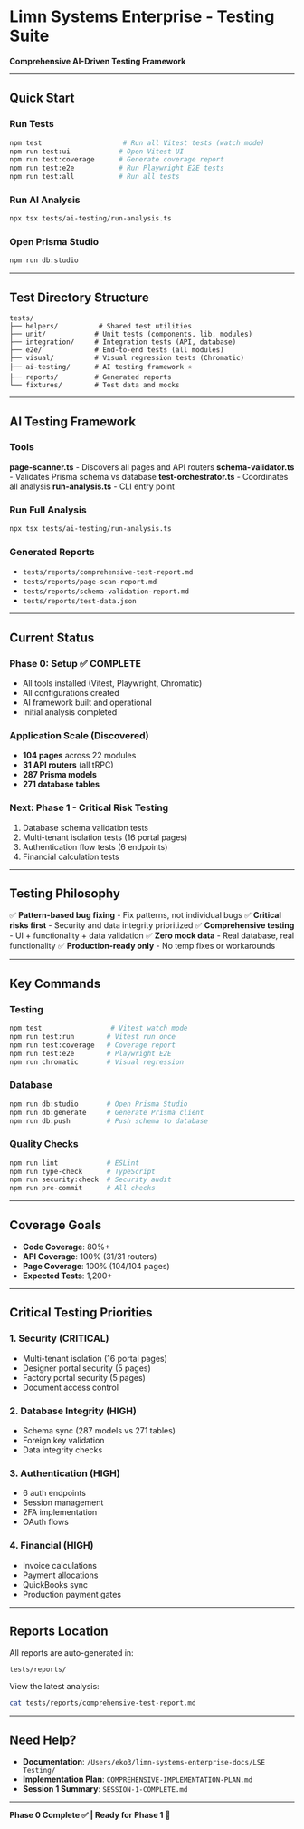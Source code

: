 # Limn Systems Enterprise - Testing Suite

**Comprehensive AI-Driven Testing Framework**

---

## Quick Start

### Run Tests
```bash
npm test                    # Run all Vitest tests (watch mode)
npm run test:ui            # Open Vitest UI
npm run test:coverage      # Generate coverage report
npm run test:e2e           # Run Playwright E2E tests
npm run test:all           # Run all tests
```

### Run AI Analysis
```bash
npx tsx tests/ai-testing/run-analysis.ts
```

### Open Prisma Studio
```bash
npm run db:studio
```

---

## Test Directory Structure

```
tests/
├── helpers/          # Shared test utilities
├── unit/            # Unit tests (components, lib, modules)
├── integration/     # Integration tests (API, database)
├── e2e/             # End-to-end tests (all modules)
├── visual/          # Visual regression tests (Chromatic)
├── ai-testing/      # AI testing framework ⭐
├── reports/         # Generated reports
└── fixtures/        # Test data and mocks
```

---

## AI Testing Framework

### Tools

**page-scanner.ts** - Discovers all pages and API routers
**schema-validator.ts** - Validates Prisma schema vs database
**test-orchestrator.ts** - Coordinates all analysis
**run-analysis.ts** - CLI entry point

### Run Full Analysis
```bash
npx tsx tests/ai-testing/run-analysis.ts
```

### Generated Reports
- `tests/reports/comprehensive-test-report.md`
- `tests/reports/page-scan-report.md`
- `tests/reports/schema-validation-report.md`
- `tests/reports/test-data.json`

---

## Current Status

### Phase 0: Setup ✅ COMPLETE
- All tools installed (Vitest, Playwright, Chromatic)
- All configurations created
- AI framework built and operational
- Initial analysis completed

### Application Scale (Discovered)
- **104 pages** across 22 modules
- **31 API routers** (all tRPC)
- **287 Prisma models**
- **271 database tables**

### Next: Phase 1 - Critical Risk Testing
1. Database schema validation tests
2. Multi-tenant isolation tests (16 portal pages)
3. Authentication flow tests (6 endpoints)
4. Financial calculation tests

---

## Testing Philosophy

✅ **Pattern-based bug fixing** - Fix patterns, not individual bugs
✅ **Critical risks first** - Security and data integrity prioritized
✅ **Comprehensive testing** - UI + functionality + data validation
✅ **Zero mock data** - Real database, real functionality
✅ **Production-ready only** - No temp fixes or workarounds

---

## Key Commands

### Testing
```bash
npm test                 # Vitest watch mode
npm run test:run        # Vitest run once
npm run test:coverage   # Coverage report
npm run test:e2e        # Playwright E2E
npm run chromatic       # Visual regression
```

### Database
```bash
npm run db:studio       # Open Prisma Studio
npm run db:generate     # Generate Prisma client
npm run db:push         # Push schema to database
```

### Quality Checks
```bash
npm run lint            # ESLint
npm run type-check      # TypeScript
npm run security:check  # Security audit
npm run pre-commit      # All checks
```

---

## Coverage Goals

- **Code Coverage**: 80%+
- **API Coverage**: 100% (31/31 routers)
- **Page Coverage**: 100% (104/104 pages)
- **Expected Tests**: 1,200+

---

## Critical Testing Priorities

### 1. Security (CRITICAL)
- Multi-tenant isolation (16 portal pages)
- Designer portal security (5 pages)
- Factory portal security (5 pages)
- Document access control

### 2. Database Integrity (HIGH)
- Schema sync (287 models vs 271 tables)
- Foreign key validation
- Data integrity checks

### 3. Authentication (HIGH)
- 6 auth endpoints
- Session management
- 2FA implementation
- OAuth flows

### 4. Financial (HIGH)
- Invoice calculations
- Payment allocations
- QuickBooks sync
- Production payment gates

---

## Reports Location

All reports are auto-generated in:
```
tests/reports/
```

View the latest analysis:
```bash
cat tests/reports/comprehensive-test-report.md
```

---

## Need Help?

- **Documentation**: `/Users/eko3/limn-systems-enterprise-docs/LSE Testing/`
- **Implementation Plan**: `COMPREHENSIVE-IMPLEMENTATION-PLAN.md`
- **Session 1 Summary**: `SESSION-1-COMPLETE.md`

---

**Phase 0 Complete ✅ | Ready for Phase 1 🚀**
